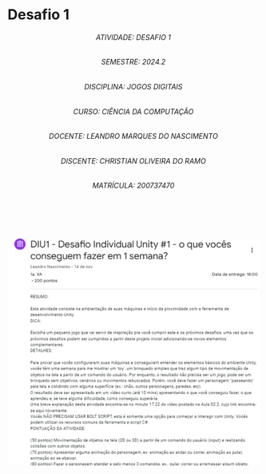 # Desafio 1

<div  align="center">

###### ATIVIDADE: DESAFIO 1
###### SEMESTRE: 2024.2
###### DISCIPLINA: JOGOS DIGITAIS
###### CURSO: CIÊNCIA DA COMPUTAÇÃO
###### DOCENTE: LEANDRO MARQUES DO NASCIMENTO
###### DISCENTE: CHRISTIAN OLIVEIRA DO RAMO
###### MATRÍCULA: 200737470 

</div>

<div align="center">
<br/>
<br/>
<br/>

![alt text](image.png)

</div>
